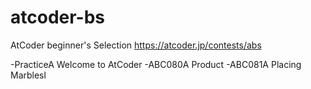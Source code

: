 # atcoder-bs
AtCoder beginner's Selection https://atcoder.jp/contests/abs

-PracticeA  Welcome to AtCoder
-ABC080A Product
-ABC081A Placing Marblesl
